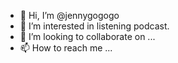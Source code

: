 - 👋 Hi, I’m @jennygogogo
- 👀 I’m interested in listening podcast.
- 💞️ I’m looking to collaborate on ...
- 📫 How to reach me ...

<!---
jennygogogo/jennygogogo is a ✨ special ✨ repository because its `README.md` (this file) appears on your GitHub profile.
You can click the Preview link to take a look at your changes.
--->
